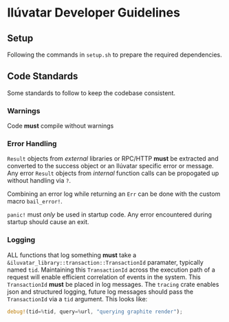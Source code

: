 # Ilúvatar Developer Guidelines

## Setup

Following the commands in `setup.sh` to prepare the required dependencies.

## Code Standards

Some standards to follow to keep the codebase consistent.

### Warnings

Code **must** compile without warnings

### Error Handling

`Result` objects from _external_ libraries or RPC/HTTP **must** be extracted and converted to the success object or an Ilúvatar specific error or message.
Any error `Result` objects from _internal_ function calls can be propogated up without handling via `?`.

Combining an error log while returning an `Err` can be done with the custom macro `bail_error!`.

`panic!` must _only_ be used in startup code.
Any error encountered during startup should cause an exit.

### Logging

ALL functions that log something **must** take a `&iluvatar_library::transaction::TransactionId` paramater, typically named `tid`.
Maintaining this `TransactionId` across the execution path of a request will enable efficient correlation of events in the system.
This `TransactionId` **must** be placed in log messages.
The `tracing` crate enables json and structured logging, future log messages should pass the `TransactionId` via a `tid` argument.
This looks like:
```rust
debug!(tid=%tid, query=%url, "querying graphite render");
```